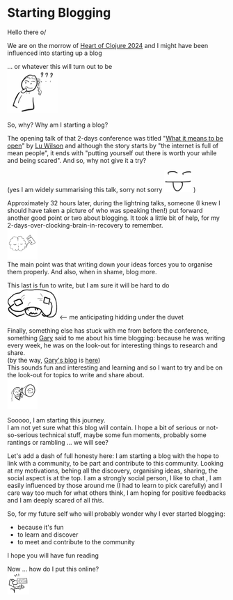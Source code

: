# Starting Blogging


Hello there o/

We are on the morrow of [Heart of Clojure 2024] and I might
have been influenced into starting up a blog

... or whatever this will turn out to be\
<img src="../img/20240920_hmmm.jpg" alt="Hmmm" height="100"/>

So, why? Why am I starting a blog?

The opening talk of that 2-days conference was titled "[What it means to be open]" by [Lu Wilson] and although the story starts by "the internet is
full of mean people", it ends with "putting yourself out there is worth your
while and being scared". And so, why not give it a try?

(yes I am widely summarising this talk, sorry not sorry
<img src="../img/20240920_notsorry.png" alt="happyly sticking my tongue out" height="50"/>
)

Approximately 32 hours later, during the lightning talks, someone (I knew I
should have taken a picture of who was speaking then!) put forward another good
point or two about blogging. It took a little bit of help, for my
2-days-over-clocking-brain-in-recovery to remember.\
<img src="../img/20240920_brain.jpg" alt="brain Zzz" height="70"/>\
The main point was that writing down your ideas
forces you to organise them properly. And also, when in shame, blog more.

This last is fun to write, but I am sure it will be hard to do\
<img src="../img/20240920_hiding.jpg" alt="Hiding" height="70"/>
<-- me anticipating hidding under the duvet

Finally, something else has stuck with me from before the conference,
something [Gary] said to me about his time blogging: because he was writing
every week, he was on the look-out for interesting things to research
and share.\
(by the way, [Gary's blog] is [here][Gary's blog])\
This sounds fun and interesting and learning and so I want to try and
be on the look-out for topics to write and share about.\
<img src="../img/20240920_spyglass.jpg" alt="looking through a spyglass"
height="70"/>

Sooooo, I am starting this journey.\
I am not yet sure what this blog will contain. I hope a bit of serious or
not-so-serious technical stuff, maybe some fun moments, probably some rantings
or rambling ... we will see?

Let's add a dash of full honesty here: I am starting a blog with the hope
to link with a community, to be part and contribute to this community.
Looking at my motivations, behing all the discovery, organising ideas, sharing,
the social aspect is at the top. I am a strongly social person, I like to chat
, I am easily influenced by those around me (I had to learn to pick carefully)
and I care way too much for what others think, I am hoping for positive
feedbacks and I am deeply scared of all _this_.

So, for my future self who will probably wonder why I ever started blogging:
- because it's fun
- to learn and discover
- to meet and contribute to the community

I hope you will have fun reading

Now ... how do I put this online?\
<img src="../img/20240920_deployquestion.jpg" alt="question in front of computer"
height="50">

[Heart of Clojure 2024]: https://2024.heartofclojure.eu/
[Lu Wilson]: https://www.todepond.com/
[What it means to be open]: https://2024.heartofclojure.eu/talks/what-it-means-to-be-open/
[Gary]: https://github.com/gaverhae
[Gary's blog]: https://cuddly-octo-palm-tree.com/
